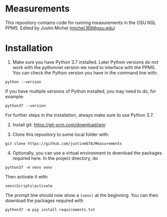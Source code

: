 # Measurements
This repository contains code for running measurements in the OSU NSL PPMS. 
Edited by Justin Michel (michel.169@osu.edu)

# Installation
1. Make sure you have Python 3.7 installed. Later Python versions do not work with the pythonnet version we need to interface with the PPMS. You can check the Python version you have in the command line with:
```
python --version
```
If you have multiple versions of Python installed, you may need to do, for example:
```
python37 --version
```
For further steps in the installation, always make sure to use Python 3.7.

2. Install git:
https://git-scm.com/download/win

3. Clone this repository to some local folder with:
```
git clone https://github.com/justinm678/Measurements
```

4. Optionally, you can use a virtual environment to download the packages required here. 
In the project directory, do 
```
python37 -m venv venv
```
Then activate it with:
```
venv\Scripts\activate
```
The prompt line should now show a ` (venv) ` at the beginning.
You can then download the packages required with
```
python37 -m pip install requirements.txt
```